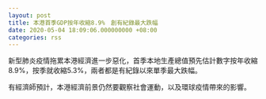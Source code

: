 ```yaml
---
layout: post
title: 本港首季GDP按年收縮8.9%　創有紀錄最大跌幅
date: 2020-05-04 18:09:06.000000000 +08:00
categories: rss
---
```


新型肺炎疫情拖累本港經濟進一步惡化，首季本地生產總值預先估計數字按年收縮8.9%，按季就收縮5.3%，兩者都是有紀錄以來單季最大跌幅。

有經濟師預計，本港經濟前景仍然要觀察社會運動，以及環球疫情帶來的影響。
